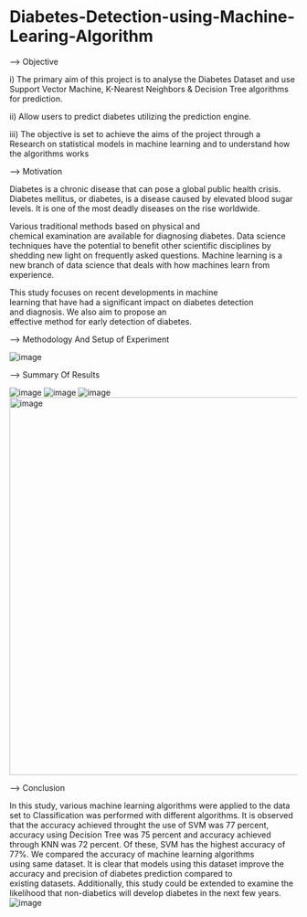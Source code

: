 # Diabetes-Detection-using-Machine-Learing-Algorithm
--> Objective

i) The primary aim of this project is to analyse the Diabetes Dataset and use Support Vector Machine, K-Nearest Neighbors & Decision Tree algorithms for prediction.

ii) Allow users to predict diabetes utilizing the prediction engine.

iii) The objective is set to achieve the aims of the project through a Research on statistical models in machine learning and to understand how the algorithms works

--> Motivation

Diabetes is a chronic disease that can pose a global public health crisis. Diabetes mellitus, or diabetes, is a disease caused by elevated blood sugar levels. It is one of the most deadly diseases on the rise worldwide.

Various traditional methods based on physical and chemical examination are available for diagnosing diabetes. Data science techniques have the potential to benefit other scientific disciplines by shedding new light on frequently asked questions. Machine learning is a new branch of data science that deals with how machines learn from experience. 

This study focuses on recent developments in machine learning that have had a significant impact on diabetes detection and diagnosis. We also aim to propose an effective method for early detection of diabetes.

--> Methodology And Setup of Experiment

![image](https://github.com/2020b0101131/Diabetes-Detection-using-Machine-Learing-Algorithm/assets/94210609/907ec819-6da9-4f86-b738-ad0e8640a4d7)

--> Summary Of Results

![image](https://github.com/2020b0101131/Diabetes-Detection-using-Machine-Learing-Algorithm/assets/94210609/5b341ce8-2727-4c35-a6b0-70d24239678b)
![image](https://github.com/2020b0101131/Diabetes-Detection-using-Machine-Learing-Algorithm/assets/94210609/7f45801c-95a0-417a-b1aa-212a61cdd3a6)
![image](https://github.com/2020b0101131/Diabetes-Detection-using-Machine-Learing-Algorithm/assets/94210609/a7a41911-5bac-45f4-931b-0c88c5e9c78d)
<img width="661" alt="image" src="https://github.com/2020b0101131/Diabetes-Detection-using-Machine-Learing-Algorithm/assets/94210609/18b4ca07-730d-45ca-8c8a-7252a7db7590">

--> Conclusion

In this study, various machine learning algorithms were applied to the data set to Classification was performed with different algorithms. It is observed that the accuracy achieved throught the use of SVM was 77 percent, accuracy using Decision Tree was 75 percent and accuracy achieved through KNN was 72 percent. Of these, SVM has the highest accuracy of 77%. We compared the accuracy of machine learning algorithms using same dataset. It is clear that models using this dataset improve the accuracy and precision of diabetes prediction compared to existing datasets. Additionally, this study could be extended to examine the likelihood that non-diabetics will develop diabetes in the next few years.
![image](https://github.com/2020b0101131/Diabetes-Detection-using-Machine-Learing-Algorithm/assets/94210609/426bc561-6bcb-49f8-a1c8-66a8679618a2)











